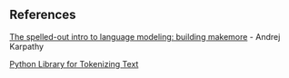 ## References
[The spelled-out intro to language modeling: building makemore](https://www.youtube.com/watch?v=PaCmpygFfXo) - Andrej Karpathy

[Python Library for Tokenizing Text](https://www.datacamp.com/tutorial/tiktoken-library-python)
